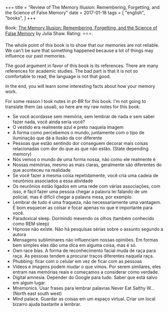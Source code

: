 +++
title = "Review of The Memory Illusion: Remembering, Forgetting, and the Science of False Memory"
date = 2017-01-18
tags = [
    "english",
    "books",
]
+++

Book: [The Memory Illusion: Remembering, Forgetting, and the Science of False Memory](https://www.goodreads.com/book/show/29610119) by Julia  Shaw. Rating: ⭐️⭐️⭐️.

The whole point of this book is to show that our memories are not reliable.
We can't be sure that something happened because a lot of things may influence our past memories.

The good argument in favor of this book is its references. There are many references for academic studies. The bad part is that it is not so comfortable to read, the language is not that good.

In the end, you will learn some interesting facts about how your memory work.

For some reason I took notes in pt-BR for this book. I'm not going to translate
them (as usual), so here are my raw notes for this book:

- Se você acordasse sem memória, sem lembrar de nada e sem saber fazer nada, você ainda seria você?
- O vestido era realmente azul e preto naquela imagem
- A forma como percebemos o mundo, juntamente com o tipo de iluminação que dá a ilusão da cor diferente
- Pessoas que estão sentindo dor conseguem decorar mais coisas relacionadas com dor do que as que não estão. (State depending memory)
- Nós vemos o mundo de uma forma nossa, não como ele realmente é
- Nossas memórias, mesmo as mais claras, geralmente são diferentes do que aconteceu na realidade
- Se você fazer a mesma coisa repetidamente, você cria uma cadeia de neurônios associados a essa atividade
- Os neurônios estão ligados em uma rede com várias associações, com isso, é fácil fazer uma pessoa chegar a palavra lei falando de um policial, mas é difícil chegar a palavra mesa, por exemplo.
- Lembrar de tudo é uma fraqueza, não necessariamente uma vantagem. É bom esquecer as coisar e focar apenas no que é importante para você.
- Paradoxical sleep. Dormindo mexendo os olhos (também conhecido como REM sleep)
- Hipnose não existe. Não há pesquisas sérias sobre o assunto segundo a autora
- Mensagens subliminares não influenciam nossas opiniões. Em formas bem simples elas dão uma dica em alguma coisa, mas é só.
- Own race bias. A forma de reconhecimento facial muda de raça para raça. As pessoas tendem a procurar traços diferentes naquela raça.
- Phubbing: ficar com o celular em vez de ficar com as pessoas
- Vídeos e imagens podem mudar o que vimos. Por serem similares, eles entram nas memórias reais e começamos a considerar como verdade.
- Digital amnesia. Depender do Google para tudo. Saber que está salvo em algum lugar.
- Mnemonics. Usar frases para lembrar palavras Never Eat Salthy W... (North east south west)
- Mind palace. Guardar as coisas em um espaço virtual. Criar um local bizarro ajuda bastante a lembrar.
